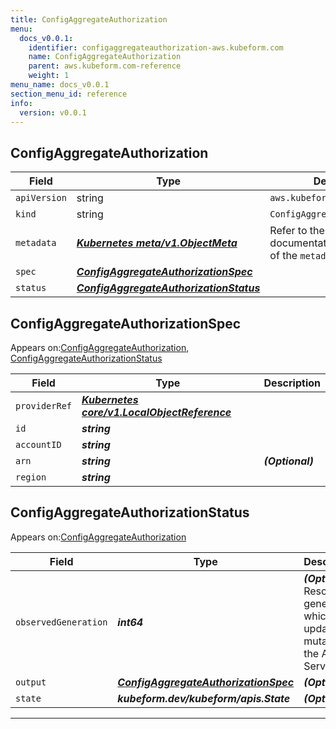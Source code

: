 ```yaml
---
title: ConfigAggregateAuthorization
menu:
  docs_v0.0.1:
    identifier: configaggregateauthorization-aws.kubeform.com
    name: ConfigAggregateAuthorization
    parent: aws.kubeform.com-reference
    weight: 1
menu_name: docs_v0.0.1
section_menu_id: reference
info:
  version: v0.0.1
---
```


## ConfigAggregateAuthorization
| Field | Type | Description |
| ------ | ----- | ----------- |
| `apiVersion` | string | `aws.kubeform.com/v1alpha1` |
|    `kind` | string | `ConfigAggregateAuthorization` |
| `metadata` | ***[Kubernetes meta/v1.ObjectMeta](https://kubernetes.io/docs/reference/generated/kubernetes-api/v1.13/#objectmeta-v1-meta)***|Refer to the Kubernetes API documentation for the fields of the `metadata` field.|
| `spec` | ***[ConfigAggregateAuthorizationSpec](#configaggregateauthorizationspec)***||
| `status` | ***[ConfigAggregateAuthorizationStatus](#configaggregateauthorizationstatus)***||
## ConfigAggregateAuthorizationSpec

Appears on:[ConfigAggregateAuthorization](#configaggregateauthorization), [ConfigAggregateAuthorizationStatus](#configaggregateauthorizationstatus)

| Field | Type | Description |
| ------ | ----- | ----------- |
| `providerRef` | ***[Kubernetes core/v1.LocalObjectReference](https://kubernetes.io/docs/reference/generated/kubernetes-api/v1.13/#localobjectreference-v1-core)***||
| `id` | ***string***||
| `accountID` | ***string***||
| `arn` | ***string***| ***(Optional)*** |
| `region` | ***string***||
## ConfigAggregateAuthorizationStatus

Appears on:[ConfigAggregateAuthorization](#configaggregateauthorization)

| Field | Type | Description |
| ------ | ----- | ----------- |
| `observedGeneration` | ***int64***| ***(Optional)*** Resource generation, which is updated on mutation by the API Server.|
| `output` | ***[ConfigAggregateAuthorizationSpec](#configaggregateauthorizationspec)***| ***(Optional)*** |
| `state` | ***kubeform.dev/kubeform/apis.State***| ***(Optional)*** |
---
